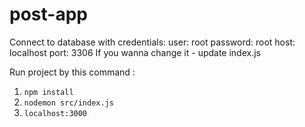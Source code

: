 # post-app

Connect to database with credentials:
user: root
password: root
host: localhost
port: 3306
If you wanna change it - update index.js

Run project by this command :

1. `npm install`
2. `nodemon src/index.js`
3. `localhost:3000`
